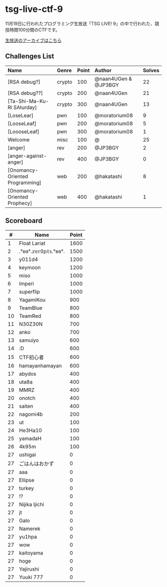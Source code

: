 # tsg-live-ctf-9

11月19日に行われたプログラミング生放送「TSG LIVE! 9」の中で行われた、競技時間100分間のCTFです。

[生放送のアーカイブはこちら](https://youtu.be/o8JSa2afa8o)

## Challenges List

**Name**|**Genre**|**Point**|**Author**|**Solves**
:------|:------|:------|:------|:------
[RSA debug?]|crypto|100|@naan4UGen & @JP3BGY|22
[RSA debug??]|crypto|200|@naan4UGen|21
[Ta-Shi-Ma-Ku-Ri SAturday]|crypto|300|@naan4UGen|13
[LoseLear]|pwn|100|@moratorium08|9
[LooseLeaf]|pwn|200|@moratorium08|5
[LoooseLeaf]|pwn|300|@moratorium08|1
Welcome|misc|100|@|25
[anger]|rev|200|@JP3BGY|2
[anger-against-anger]|rev|400|@JP3BGY|0
[Onomancy-Oriented Programming]|web|200|@hakatashi|8
[Onomancy-Oriented Prophecy]|web|400|@hakatashi|1

## Scoreboard

|#  |Name|Point|
|---|----|-----|
|1|Float Lariat|1600
|2|.°ʚɞ°.𝕫𝕖𝕣𝟘𝕡𝕥𝕤.°ʚɞ°.|1500
|3|y011d4|1200
|4|keymoon|1200
|5|miso|1000
|6|Imperi|1000
|7|superflip|1000
|8|YagamiKou|900
|9|TeamBlue|800
|10|TeamRed|800
|11|N30Z30N|700
|12|anko|700
|13|samuiyo|600
|14|:D|600
|15|CTF初心者|600
|16|hamayanhamayan|600
|17|abydos|400
|18|uta8a|400
|19|MMRZ|400
|20|onotch|400
|21|saiten|400
|22|nagomi4b|200
|23|ut|100
|24|He3Ha10|100
|25|yamadaH|100
|26|4k95m|100
|27|ushigai|0
|27|ごはんはおかず|0
|27|aaa|0
|27|Ellipse|0
|27|turkey|0
|27|!?|0
|27|Nijika Ijichi|0
|27|jt|0
|27|Galo|0
|27|Namerek|0
|27|yu1hpa|0
|27|wow|0
|27|kaitoyama|0
|27|hoge|0
|27|Yajirushi|0
|27|Yuuki 777|0
